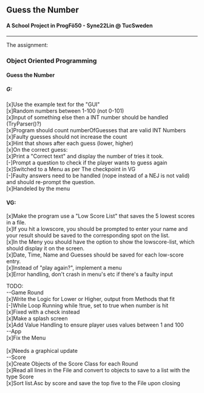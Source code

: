 ﻿## Guess the Number

#### A School Project in ProgFö50 - Syne22Lin @ TucSweden

-----------------------------------

The assignment:

### Object Oriented Programming

#### Guess the Number

##### G:<br>

[x]Use the example text for the "GUI"<br>
[x]Random numbers between 1-100 (not 0-101)<br>
[x]Input of something else then a INT number should be handled (TryParser()?)<br>
[x]Program should count numberOfGuesses that are valid INT Numbers<br>
[x]Faulty guesses should not increase the count<br>
[x]Hint that shows after each guess (lower, higher)<br>
[x]On the correct guess:<br>
[x]Print a "Correct text" and display the number of tries it took.<br>
[-]Prompt a question to check if the player wants to guess again<br>
[x]Switched to a Menu as per The checkpoint in VG<br>
[-]Faulty answers need to be handled (nope instead of a NEJ is not valid) and should re-prompt the question.<br>
[x]Handeled by the menu<br>

#### VG:<br>

[x]Make the program use a "Low Score List" that saves the 5 lowest scores in a file.<br>
[x]If you hit a lowscore, you should be prompted to enter your name and your result should be saved to the corresponding
spot on the list.<br>
[x]In the Meny you should have the option to show the lowscore-list, which should display it on the screen.<br>
[x]Date, Time, Name and Guesses should be saved for each low-score entry.<br>
[x]Instead of "play again?", implement a menu<br>
[x]Error handling, don't crash in menu's etc if there's a faulty input<br>

TODO:<br>
--Game Round<br>
[x]Write the Logic for Lower or Higher, output from Methods that fit<br>
[-]While Loop Running while !true, set to true when number is hit<br>
[x]Fixed with a check instead<br>
[x]Make a splash screen<br>
[x]Add Value Handling to ensure player uses values between 1 and 100<br>
--App<br>
[x]Fix the Menu<br><br>
[x]Needs a graphical update<br>
--Score<br>
[x]Create Objects of the Score Class for each Round<br>
[x]Read all lines in the File and convert to objects to save to a list with the type Score<br>
[x]Sort list.Asc by score and save the top five to the File upon closing<br> 